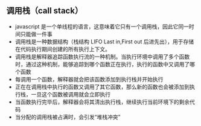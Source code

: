 ## 调用栈（call stack）

- javascript 是一个单线程的语言，这意味着它只有一个调用栈，因此它同一时间只能做一件事
- 调用栈是一种数据结构（栈结构 LIFO Last in,First out 后进先出），用于存储在代码执行期间创建的所有执行上下文。
- 调用栈是解释器追踪函数执行流的一种机制。当执行环境中调用了多个函数时，通过这种机制，能够追踪到哪个函数正在执行，执行的函数中又调用了哪个函数
- 每调用一个函数，解释器就会把该函数添加到执行栈并开始执行
- 正在在调用栈中执行的函数又调用了其它函数，那么新的函数也会被添加到执行栈，一旦这个函数被调用就会立即执行
- 当函数执行完毕后，解释器会将其清出执行栈，继续执行当前环境下的剩余代码
- 当分配的调用栈被占满时，会引发“堆栈冲突”
